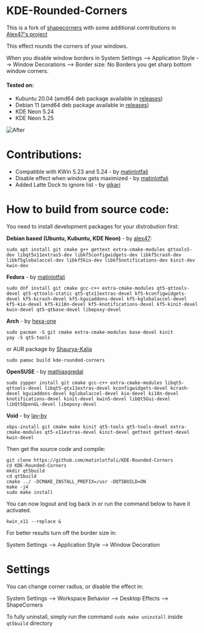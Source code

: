 # KDE-Rounded-Corners

This is a fork of [shapecorners](https://sourceforge.net/projects/shapecorners/) with some additional contributions in [Alex47's project](https://github.com/alex47/KDE-Rounded-Corners)

This effect rounds the corners of your windows.

When you disable window borders in System Settings --> Application Style --> Window Decorations --> Border size: No Borders you get sharp bottom window corners.

#### Tested on:
- Kubuntu 20.04 (amd64 deb package available in [releases](https://github.com/matinlotfali/KDE-Rounded-Corners/releases))
- Debian 11 (amd64 deb package available in [releases](https://github.com/matinlotfali/KDE-Rounded-Corners/releases))
- KDE Neon 5.24
- KDE Neon 5.25

![After](https://raw.githubusercontent.com/alex47/KDE-Rounded-Corners/master/screenshots/after.PNG)

# Contributions:

- Compatible with KWin 5.23 and 5.24 - by [matinlotfali](https://github.com/matinlotfali)
- Disable effect when window gets maximized - by [matinlotfali](https://github.com/matinlotfali)
- Added Latte Dock to ignore list - by [gikari](https://github.com/gikari)

# How to build from source code:

You need to install development packages for your distrobution first:

**Debian based (Ubuntu, Kubuntu, KDE Neon)** - by [alex47](https://github.com/alex47):
```
sudo apt install git cmake g++ gettext extra-cmake-modules qttools5-dev libqt5x11extras5-dev libkf5configwidgets-dev libkf5crash-dev libkf5globalaccel-dev libkf5kio-dev libkf5notifications-dev kinit-dev kwin-dev 
```
**Fedora** - by [matinlotfali](https://github.com/matinlotfali)
```
sudo dnf install git cmake gcc-c++ extra-cmake-modules qt5-qttools-devel qt5-qttools-static qt5-qtx11extras-devel kf5-kconfigwidgets-devel kf5-kcrash-devel kf5-kguiaddons-devel kf5-kglobalaccel-devel kf5-kio-devel kf5-ki18n-devel kf5-knotifications-devel kf5-kinit-devel kwin-devel qt5-qtbase-devel libepoxy-devel
```
**Arch** - by [hexa-one](https://github.com/hexa-one)
```
sudo pacman -S git cmake extra-cmake-modules base-devel kinit
yay -S qt5-tools
```
or AUR package by [Shaurya-Kalia](https://github.com/Shaurya-Kalia)
```
sudo pamac build kde-rounded-corners
```
**OpenSUSE** - by [mathiasgredal](https://github.com/mathiasgredal)
```
sudo zypper install git cmake gcc-c++ extra-cmake-modules libqt5-qttools-devel libqt5-qtx11extras-devel kconfigwidgets-devel kcrash-devel kguiaddons-devel kglobalaccel-devel kio-devel ki18n-devel knotifications-devel kinit-devel kwin5-devel libQt5Gui-devel libQt5OpenGL-devel libepoxy-devel
```
**Void** - by [lay-by](https://github.com/lay-by)
```
xbps-install git cmake make kinit qt5-tools qt5-tools-devel extra-cmake-modules qt5-x11extras-devel kinit-devel gettext gettext-devel kwin-devel
```
Then get the source code and compile:
```
git clone https://github.com/matinlotfali/KDE-Rounded-Corners
cd KDE-Rounded-Corners
mkdir qt5build
cd qt5build
cmake ../ -DCMAKE_INSTALL_PREFIX=/usr -DQT5BUILD=ON
make -j4
sudo make install
```

You can now logout and log back in or run the command below to have it activated.
```
kwin_x11 --replace &
```

For better results turn off the border size in:

System Settings --> Application Style --> Window Decoration

# Settings

You can change corner radius, or disable the effect in:

System Settings --> Workspace Behavior --> Desktop Effects --> ShapeCorners

To fully uninstall, simply run the command `sudo make uninstall` inside `qt5build` directory
